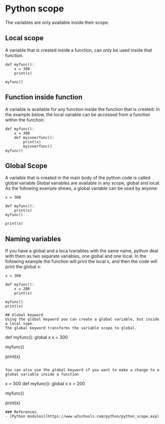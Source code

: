 # Python scope

The variables are only available inside their scope.

## Local scope
A variable that is created inside a function, can only be used inside that function.
```
def myfunc():
	x = 300
	print(x)

myfunc()
```

## Function inside function
A variable is available for any function inside the function that is created:
In the example below, the local variable can be accessed from a function within the function:
```
def myfunc():
	x = 300
	def myinnerfunc():
		print(x)
		myinnerfunc()
myfunc()
```

## Global Scope
A variable that is created in the main body of the python code is called global variable
Global variables are available in any scope, global and local.	
As the following example shows, a global variable can be used by anyone:
```
x = 300

def myfunc():
	print(x)
myfunc()

print(x)
```

## Naming variables
If you have a global and a loca lvariables with the same name, python deal with them as two separate variables, one global and one local.
In the following example the function will print the local x, and then the code will print the global x:
```
x = 300

def myfunc():
	x = 200
	print(x)

myfunc()
print(x)

## Global keyword
Using the global keyword you can create a global variable, but inside a local sope.
The global keyword transforms the variable scope to global.

```
def myfunc():
	global x
	x = 300

myfunc()

print(x)
```

You can also use the global keyword if you want to make a change to a global variable inside a function

```
x = 300
def myfunc():
	global x
	x = 200

myfunc()

print(x)
```
### References
- [Python modules](https://www.w3schools.com/python/python_scope.asp)
